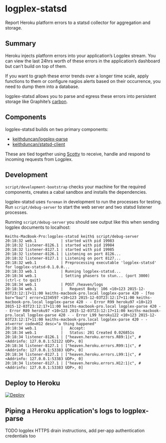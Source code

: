 # logplex-statsd

Report Heroku platform errors to a statsd collector for aggregation and storage.

## Summary

Heroku injects platform errors into your application’s Logplex stream. You can view
the last 24hrs worth of these errors in the application’s dashboard but can’t build
on top of them.

If you want to graph these error trends over a longer time scale, apply functions to them
or configure nagios alerts based on their occurrence, you need to dump them into a database.

logplex-statsd allows you to parse and egress these errors into persistent storage like
Graphite’s [carbon](https://github.com/graphite-project/).

## Components

logplex-statsd builds on two primary components:

- [keithduncan/logplex-parse](https://github.com/keithduncan/logplex-parse)
- [keithduncan/statsd-client](https://github.com/keithduncan/statsd-client)

These are tied together using [Scotty](http://github.com/scotty-web/scotty) to receive, handle
and respond to incoming requests from Logplex.

## Development

`script/development-bootstrap` checks your machine for the required components,
creates a cabal sandbox and installs the dependencies.

logplex-statsd uses `foreman` in development to run the processes for testing.
Run `script/debug-server` to start the web server and two statsd listener
processes.

Running `script/debug-server` you should see output like this when sending
logplex documents to localhost:

```
Keiths-MacBook-Pro:logplex-statsd keith$ script/debug-server
20:18:32 web.1           | started with pid 19983
20:18:32 listener-8126.1 | started with pid 19984
20:18:32 listener-8127.1 | started with pid 19985
20:18:32 listener-8126.1 | Listening on port 8126...
20:18:32 listener-8127.1 | Listening on port 8127...
20:18:32 web.1           | Preprocessing executable 'logplex-statsd' for logplex-statsd-0.1.0.0...
20:18:33 web.1           | Running logplex-statsd...
20:18:34 web.1           | Setting phasers to stun... (port 3000) (ctrl-c to quit)
20:18:34 web.1           | POST /heaven/logs
20:18:34 web.1           |   Request Body: 106 <10>123 2015-12-03T23:12:17+11:00 keiths-macbook-pro.local logplex-parse 420 - [foo bar="baz"] error=1234597 <10>123 2015-12-03T23:12:17+11:00 keiths-macbook-pro.local logplex-parse 420 - - Error R99 heroku97 <10>123 2015-12-03T23:12:17+11:00 keiths-macbook-pro.local logplex-parse 420 - - Error R89 heroku97 <10>123 2015-12-03T23:12:17+11:00 keiths-macbook-pro.local logplex-parse 420 - - Error L99 heroku122 <10>123 2015-12-03T23:12:17+11:00 keiths-macbook-pro.local logplex-parse 420 - - at=error code=H12 desc="a thing happened"
20:18:34 web.1           |   Accept:
20:18:34 web.1           |   Status: 201 Created 0.026851s
20:18:34 listener-8126.1 | ["heaven.heroku.errors.R89:1|c", #<Addrinfo: 127.0.0.1:52122 UDP>, 0]
20:18:34 listener-8127.1 | ["heaven.heroku.errors.R99:1|c", #<Addrinfo: 127.0.0.1:53383 UDP>, 0]
20:18:34 listener-8127.1 | ["heaven.heroku.errors.L99:1|c", #<Addrinfo: 127.0.0.1:53383 UDP>, 0]
20:18:34 listener-8127.1 | ["heaven.heroku.errors.H12:1|c", #<Addrinfo: 127.0.0.1:53383 UDP>, 0]
```

## Deploy to Heroku

[![Deploy](https://www.herokucdn.com/deploy/button.svg)](https://heroku.com/deploy)

## Piping a Heroku application's logs to logplex-parse

TODO logplex HTTPS drain instructions, add per-app authentication credentials
too
